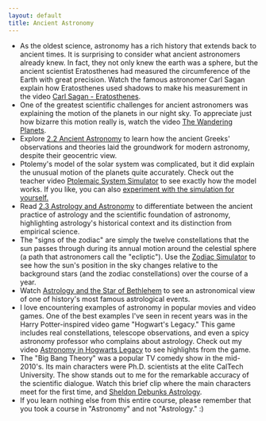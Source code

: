 ```yaml
---
layout: default
title: Ancient Astronomy
---
```


- As the oldest science, astronomy has a rich history that extends back to ancient times. It is surprising to consider what ancient astronomers already knew. In fact, they not only knew the earth was a sphere, but the ancient scientist Eratosthenes had measured the circumference of the Earth with great precision. Watch the famous astronomer Carl Sagan explain how Eratosthenes used shadows to make his measurement in the video [Carl Sagan - Eratosthenes](https://drive.google.com/file/d/13vRI1xYMCKmTURCGRv4pRn0Lrdo_E2Dl/view?usp=sharing).
- One of the greatest scientific challenges for ancient astronomers was explaining the motion of the planets in our night sky. To appreciate just how bizarre this motion really is, watch the video [The Wandering Planets](https://youtu.be/yC8n0fFiQLs).
- Explore [2.2 Ancient Astronomy](https://openstax.org/books/astronomy-2e/pages/2-2-ancient-astronomy) to learn how the ancient Greeks' observations and theories laid the groundwork for modern astronomy, despite their geocentric view.
- Ptolemy's model of the solar system was complicated, but it did explain the unusual motion of the planets quite accurately. Check out the teacher video [Ptolemaic System Simulator](https://youtu.be/vfDD2ywkwME?si=RApmRHwPWQNVXHiT) to see exactly how the model works. If you like, you can also [experiment with the simulation for yourself.](https://storage.googleapis.com/avh-sims/astroUNL/naap/ssm/animations/ptolemaic.html)
- Read [2.3 Astrology and Astronomy](https://openstax.org/books/astronomy-2e/pages/2-3-astrology-and-astronomy) to differentiate between the ancient practice of astrology and the scientific foundation of astronomy, highlighting astrology's historical context and its distinction from empirical science.
- The "signs of the zodiac" are simply the twelve constellations that the sun passes through during its annual motion around the celestial sphere (a path that astronomers call the "ecliptic"). Use the [Zodiac Simulator](https://storage.googleapis.com/avh-sims/astroUNL/classaction/animations/coordsmotion/zodiac.html) to see how the sun's position in the sky changes relative to the background stars (and the zodiac constellations) over the course of a year.
- Watch [Astrology and the Star of Bethlehem](https://youtu.be/d-TS7-9O5C8) to see an astronomical view of one of history's most famous astrological events.
- I love encountering examples of astronomy in popular movies and video games. One of the best examples I've seen in recent years was in the Harry Potter-inspired video game "Hogwart's Legacy." This game includes real constellations, telescope observations, and even a spicy astronomy professor who complains about astrology. Check out my video [Astronomy in Hogwarts Legacy](https://youtu.be/_dcZ0rO1WD0?si=aJjkuuH2Gea56Sug) to see highlights from the game.
- The "Big Bang Theory" was a popular TV comedy show in the mid-2010's. Its main characters were Ph.D. scientists at the elite CalTech University. The show stands out to me for the remarkable accuracy of the scientific dialogue. Watch this brief clip where the main characters meet for the first time, and [Sheldon Debunks Astrology](https://youtu.be/j0H4xTla_M8?si=8ePJnwToKuT2aRTG).
- If you learn nothing else from this entire course, please remember that you took a course in "Astronomy" and not "Astrology." :)

